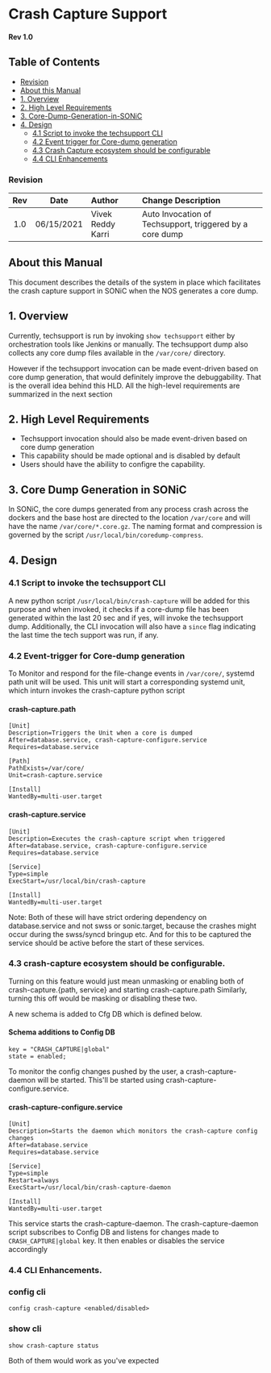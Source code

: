 # Crash Capture Support #
#### Rev 1.0

## Table of Contents
  * [Revision](#revision)
  * [About this Manual](#about-this-manual)
  * [1. Overview](#1-overview)
  * [2. High Level Requirements](#2-high-level-requirements)
  * [3. Core-Dump-Generation-in-SONiC](#3-core-dump-generation-in-sonic)
  * [4. Design](#4-design)
      * [4.1 Script to invoke the techsupport CLI](#41-Script-to-invoke-the-techsupport-CLI)
      * [4.2 Event trigger for Core-dump generation](#42-Event-trigger-for-Core-dump-generation)
      * [4.3 Crash Capture ecosystem should be configurable](#43-crash-capture-ecosystem-should-be-configurable)
      * [4.4 CLI Enhancements](#44-CLI-Enhancements)


### Revision  
| Rev |     Date    |       Author       | Change Description          |
|:---:|:-----------:|:-------------------------|:----------------------|
| 1.0 | 06/15/2021  | Vivek Reddy Karri        | Auto Invocation of Techsupport, triggered by a core dump       |


## About this Manual
This document describes the details of the system in place which facilitates the crash capture support in SONiC when the NOS generates a core dump.

## 1. Overview
Currently, techsupport is run by invoking `show techsupport` either by orchestration tools like Jenkins or manually. The techsupport dump also collects any core dump files available in the `/var/core/` directory.

However if the techsupport invocation can be made event-driven based on core dump generation, that would definitely improve the debuggability. That is the overall idea behind this HLD. All the high-level requirements are summarized in the next section

## 2. High Level Requirements
* Techsupport invocation should also be made event-driven based on core dump generation
* This capability should be made optional and is disabled by default
* Users should have the abiliity to configre the capability.

## 3. Core Dump Generation in SONiC
In SONiC, the core dumps generated from any process crash across the dockers and the base host are directed to the location `/var/core` and will have the name `/var/core/*.core.gz`. 
The naming format and compression is governed by the script `/usr/local/bin/coredump-compress`.

## 4. Design

### 4.1 Script to invoke the techsupport CLI
A new python script `/usr/local/bin/crash-capture` will be added for this purpose and when invoked, it checks if a core-dump file has been generated within the last 20 sec and if yes, will invoke the techsupport dump. 
Additionally, the CLI invocation will also have a `since` flag indicating the last time the tech support was run, if any.

### 4.2 Event-trigger for Core-dump generation
To Monitor and respond for the file-change events in `/var/core/`, systemd path unit will be used. This unit will start a corresponding systemd unit, which inturn invokes the crash-capture python script

#### crash-capture.path
```
[Unit]
Description=Triggers the Unit when a core is dumped
After=database.service, crash-capture-configure.service
Requires=database.service

[Path]
PathExists=/var/core/
Unit=crash-capture.service

[Install]
WantedBy=multi-user.target
```

#### crash-capture.service
```
[Unit]
Description=Executes the crash-capture script when triggered
After=database.service, crash-capture-configure.service
Requires=database.service

[Service]
Type=simple
ExecStart=/usr/local/bin/crash-capture

[Install]
WantedBy=multi-user.target
```

Note: Both of these will have strict ordering dependency on database.service and not swss or sonic.target, because the crashes might occur during the swss/syncd bringup etc. And for this to be captured the service should be active before the start of these services.

### 4.3 crash-capture ecosystem should be configurable.

Turning on this feature would just mean unmasking or enabling  both of crash-capture.{path, service} and starting crash-capture.path
Similarly, turning this off would be masking or disabling these two.

A new schema is added to Cfg DB which is defined below. 

#### Schema additions to Config DB
```
key = "CRASH_CAPTURE|global"
state = enabled;
```

To monitor the config changes pushed by the user, a crash-capture-daemon will be started. 
This'll be started using crash-capture-configure.service.

#### crash-capture-configure.service
```
[Unit]
Description=Starts the daemon which monitors the crash-capture config changes
After=database.service
Requires=database.service

[Service]
Type=simple
Restart=always
ExecStart=/usr/local/bin/crash-capture-daemon

[Install]
WantedBy=multi-user.target
```

This service starts the crash-capture-daemon. The crash-capture-daemon script subscribes to Config DB and listens for changes made to `CRASH_CAPTURE|global` key. 
It then enables or disables the service accordingly 

### 4.4 CLI Enhancements.

### config cli

`config crash-capture <enabled/disabled>`

### show cli

`show crash-capture status`

Both of them would work as you've expected



